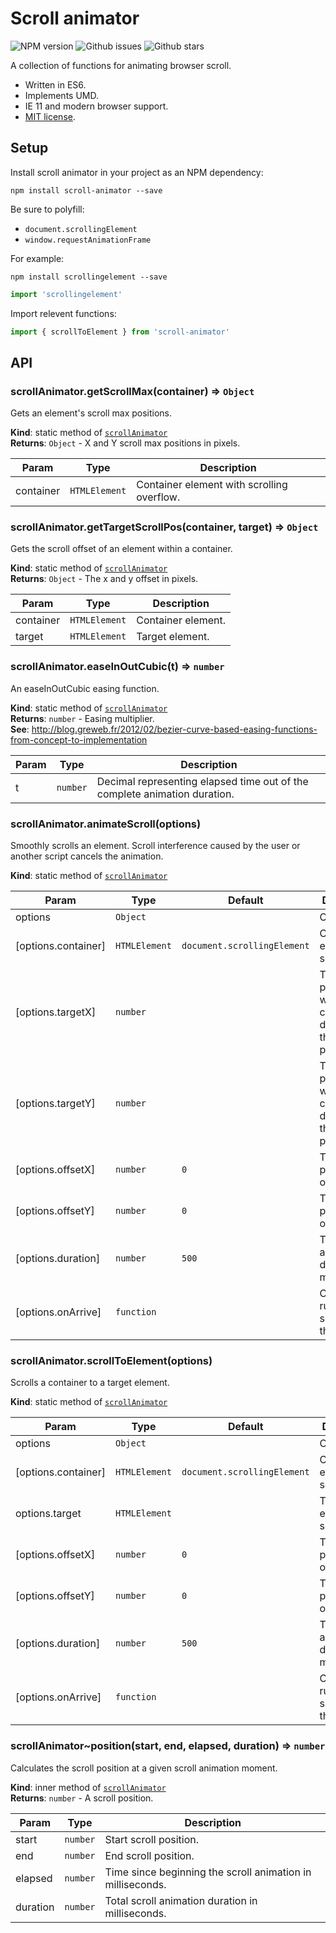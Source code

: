 # Scroll animator

![NPM version](https://img.shields.io/npm/v/scroll-animator.svg?style=flat-square)
![Github issues](https://img.shields.io/github/issues/jaydenseric/scroll-animator.svg?style=flat-square)
![Github stars](https://img.shields.io/github/stars/jaydenseric/scroll-animator.svg?style=flat-square)

A collection of functions for animating browser scroll.

- Written in ES6.
- Implements UMD.
- IE 11 and modern browser support.
- [MIT license](https://en.wikipedia.org/wiki/MIT_License).

## Setup

Install scroll animator in your project as an NPM dependency:

```shell
npm install scroll-animator --save
```

Be sure to polyfill:

- `document.scrollingElement`
- `window.requestAnimationFrame`

For example:

```shell
npm install scrollingelement --save
```

```js
import 'scrollingelement'
```

Import relevent functions:

```js
import { scrollToElement } from 'scroll-animator'
```

## API

<a name="module_scrollAnimator.getScrollMax"></a>

### scrollAnimator.getScrollMax(container) ⇒ <code>Object</code>
Gets an element's scroll max positions.

**Kind**: static method of <code>[scrollAnimator](#module_scrollAnimator)</code>  
**Returns**: <code>Object</code> - X and Y scroll max positions in pixels.  

| Param | Type | Description |
| --- | --- | --- |
| container | <code>HTMLElement</code> | Container element with scrolling overflow. |

<a name="module_scrollAnimator.getTargetScrollPos"></a>

### scrollAnimator.getTargetScrollPos(container, target) ⇒ <code>Object</code>
Gets the scroll offset of an element within a container.

**Kind**: static method of <code>[scrollAnimator](#module_scrollAnimator)</code>  
**Returns**: <code>Object</code> - The x and y offset in pixels.  

| Param | Type | Description |
| --- | --- | --- |
| container | <code>HTMLElement</code> | Container element. |
| target | <code>HTMLElement</code> | Target element. |

<a name="module_scrollAnimator.easeInOutCubic"></a>

### scrollAnimator.easeInOutCubic(t) ⇒ <code>number</code>
An easeInOutCubic easing function.

**Kind**: static method of <code>[scrollAnimator](#module_scrollAnimator)</code>  
**Returns**: <code>number</code> - Easing multiplier.  
**See**: http://blog.greweb.fr/2012/02/bezier-curve-based-easing-functions-from-concept-to-implementation  

| Param | Type | Description |
| --- | --- | --- |
| t | <code>number</code> | Decimal representing elapsed time out of the complete animation duration. |

<a name="module_scrollAnimator.animateScroll"></a>

### scrollAnimator.animateScroll(options)
Smoothly scrolls an element. Scroll interference caused by the user or another script cancels the animation.

**Kind**: static method of <code>[scrollAnimator](#module_scrollAnimator)</code>  

| Param | Type | Default | Description |
| --- | --- | --- | --- |
| options | <code>Object</code> |  | Options. |
| [options.container] | <code>HTMLElement</code> | <code>document.scrollingElement</code> | Container element to scroll. |
| [options.targetX] | <code>number</code> |  | Target X position within the container, defaulting to the current position. |
| [options.targetY] | <code>number</code> |  | Target Y position within the container, defaulting to the current position. |
| [options.offsetX] | <code>number</code> | <code>0</code> | Target X position offset. |
| [options.offsetY] | <code>number</code> | <code>0</code> | Target Y position offset. |
| [options.duration] | <code>number</code> | <code>500</code> | Total scroll animation duration in milliseconds. |
| [options.onArrive] | <code>function</code> |  | Callback to run after scrolling to the target. |

<a name="module_scrollAnimator.scrollToElement"></a>

### scrollAnimator.scrollToElement(options)
Scrolls a container to a target element.

**Kind**: static method of <code>[scrollAnimator](#module_scrollAnimator)</code>  

| Param | Type | Default | Description |
| --- | --- | --- | --- |
| options | <code>Object</code> |  | Options. |
| [options.container] | <code>HTMLElement</code> | <code>document.scrollingElement</code> | Container element to scroll. |
| options.target | <code>HTMLElement</code> |  | Target element to scroll to. |
| [options.offsetX] | <code>number</code> | <code>0</code> | Target X position offset. |
| [options.offsetY] | <code>number</code> | <code>0</code> | Target Y position offset. |
| [options.duration] | <code>number</code> | <code>500</code> | Total scroll animation duration in milliseconds. |
| [options.onArrive] | <code>function</code> |  | Callback to run after scrolling to the target. |

<a name="module_scrollAnimator..position"></a>

### scrollAnimator~position(start, end, elapsed, duration) ⇒ <code>number</code>
Calculates the scroll position at a given scroll animation moment.

**Kind**: inner method of <code>[scrollAnimator](#module_scrollAnimator)</code>  
**Returns**: <code>number</code> - A scroll position.  

| Param | Type | Description |
| --- | --- | --- |
| start | <code>number</code> | Start scroll position. |
| end | <code>number</code> | End scroll position. |
| elapsed | <code>number</code> | Time since beginning the scroll animation in milliseconds. |
| duration | <code>number</code> | Total scroll animation duration in milliseconds. |

